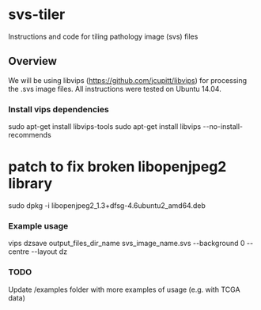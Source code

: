 # svs-tiler
Instructions and code for tiling pathology image (svs) files

## Overview
We will be using libvips (https://github.com/jcupitt/libvips) for processing the .svs image files. All instructions were tested on Ubuntu 14.04.

### Install vips dependencies
sudo apt-get install libvips-tools
sudo apt-get install libvips --no-install-recommends
# patch to fix broken libopenjpeg2 library
sudo dpkg -i libopenjpeg2_1.3+dfsg-4.6ubuntu2_amd64.deb

### Example usage
vips dzsave output_files_dir_name svs_image_name.svs --background 0 --centre --layout dz

### TODO
Update /examples folder with more examples of usage (e.g. with TCGA data)